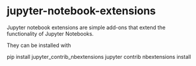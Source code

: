 # jupyter-notebook-extensions

Jupyter notebook extensions are simple add-ons that extend the functionality of Jupyter Notebooks.

They can be installed with

pip install jupyter_contrib_nbextensions
jupyter contrib nbextensions install
